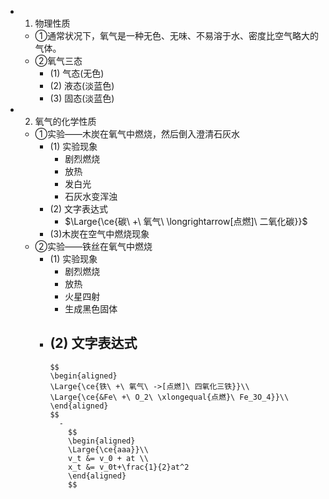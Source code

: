-
  1. 物理性质
	- ①通常状况下，氧气是一种无色、无味、不易溶于水、密度比空气略大的气体。
	- ②氧气三态
		- (1) 气态(无色)
		- (2) 液态(淡蓝色)
		- (3) 固态(淡蓝色)
-
  2. 氧气的化学性质
	- ①实验——木炭在氧气中燃烧，然后倒入澄清石灰水
		- (1) 实验现象
			- 剧烈燃烧
			- 放热
			- 发白光
			- 石灰水变浑浊
		- (2) 文字表达式
			- $\Large{\ce{碳\ +\ 氧气\ \longrightarrow[点燃]\ 二氧化碳}}$
		- (3)木炭在空气中燃烧现象
	- ②实验——铁丝在氧气中燃烧
		- (1) 实验现象
			- 剧烈燃烧
			- 放热
			- 火星四射
			- 生成黑色固体
		- (2) 文字表达式
			-
			  $$
			  \begin{aligned}
			  \Large{\ce{铁\ +\ 氧气\ ->[点燃]\ 四氧化三铁}}\\
			  \Large{\ce{&Fe\ +\ O_2\ \xlongequal{点燃}\ Fe_3O_4}}\\
			  \end{aligned}
			  $$
				-
				  $$
				  \begin{aligned}
				  \Large{\ce{aaa}}\\
				  v_t &= v_0 + at \\
				  x_t &= v_0t+\frac{1}{2}at^2
				  \end{aligned}
				  $$